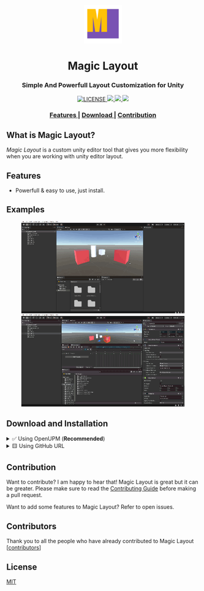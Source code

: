 <p align="center"><img src="Documentation~/images/logo-transparent.png" width="100" height="100"></p>

<h1 align="center">Magic Layout</h1>

<h3 align="center">Simple And Powerfull Layout Customization for Unity</h3>

<div align="center">
  <!-- License -->
  <a href="LICENSE">
    <img src="https://img.shields.io/github/license/r4hulCorleone/unity-magic-layout.svg" alt="LICENSE">
  </a>

<!-- Issues -->

<a href="https://github.com/r4hulCorleone/unity-magic-layout/issues">
    <img src="https://img.shields.io/github/issues/r4hulCorleone/unity-magic-layout">
  </a>

<!-- Pull Requests -->

<a href="https://github.com/r4hulCorleone/unity-magic-layout/pulls">
    <img src="https://img.shields.io/github/issues-pr/r4hulCorleone/unity-magic-layout">
  </a>

<!-- Open UPM -->
  <a href="https://openupm.com/packages/com.rahul-corleone.magic-layout/">
    <img src="https://img.shields.io/npm/v/com.rahul-corleone.magic-layout?label=openupm&amp;registry_uri=https://package.openupm.com" />
  </a>
  
<!-- Downloads total -->
<!-- <a href="https://github.com/r4hulCorleone/unity-magic-layout/releases">
    <img src="https://img.shields.io/github/downloads/r4hulCorleone/unity-magic-layout/total.svg" alt="total download">
  </a> -->

  
</div>

<div align="center">
  <h3>
    <a href="https://github.com/r4hulCorleone/unity-magic-layout#features">
      Features
    </a>
    <span> | </span>
    <a href="https://github.com/r4hulCorleone/unity-magic-layout#download-and-installation">
      Download
    </a>
    <span> | </span>
    <a href="https://github.com/r4hulCorleone/unity-magic-layout#contribution">
      Contribution
    </a>
  </h3>
</div>

## What is Magic Layout?

_Magic Layout_ is a custom unity editor tool that gives you more flexibility when you are working with unity editor layout.

## Features

- Powerfull & easy to use, just install.

## Examples
<p align="center">
  <img src="Documentation~/gifs/1.gif" width="426" height="240">
  <img src="Documentation~/gifs/2.gif" width="426" height="240">
</p>

## Download and Installation
<details>
  <summary>✅ Using OpenUPM (<b>Recommended</b>)</summary> 
By using scoped registry, you will access to future updates and bug fixes through Package Manager.

To add *Magic Layout* to your project, In unity editor:

- open `Edit/Project Settings/Package Manager`
- add a new Scoped Registry:
```
Name:  OpenUPM
URL:   https://package.openupm.com/
Scope: com.rahul-corleone
```
- click <kbd>Save</kbd>
- open Package Manager
- select ``My Registries`` in dropdown top left
- select ``Magic Layout`` and click ``Install``

<p align="center">
  <img src="Documentation~/images/install/adding-scope.png" width="801" height="576">
  <img src="Documentation~/images/install/selecting-my-registry.png" width="801" height="576">
</p>
  
</details>

<details>
<summary>🟨 Using GitHub URL</summary>

Note that you won't be able to receive updates through Package Manager this way, you'll have to update manually.

To add *Magic Layout* to your project, In unity editor:
- open Window > Package Manager
- click <kbd>+</kbd>
- select <kbd>Add from Git URL</kbd>
- paste `https://github.com/r4hulCorleone/unity-magic-layout.git`
- click <kbd>Add</kbd>
  
  <p align="center">
  <img src="Documentation~/images/install/selecting-git-url.png" width="800" height="570">
</p>
</details>

## Contribution

Want to contribute? I am happy to hear that! Magic Layout is great but it can be greater. Please make sure to read the [Contributing Guide](CONTRIBUTING.md) before making a pull request.

Want to add some features to Magic Layout? Refer to open issues.

## Contributors

Thank you to all the people who have already contributed to Magic Layout [[contributors](https://github.com/r4hulCorleone/unity-magic-layout/graphs/contributors)]

## License

[MIT](https://github.com/r4hulCorleone/unity-magic-layout/blob/develop/LICENSE)

